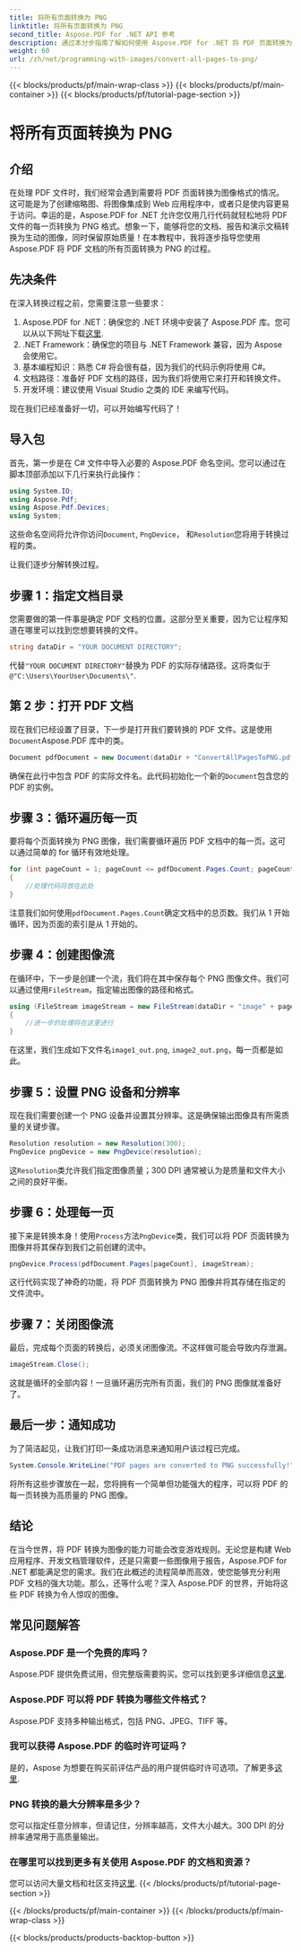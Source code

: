 ```yaml
---
title: 将所有页面转换为 PNG
linktitle: 将所有页面转换为 PNG
second_title: Aspose.PDF for .NET API 参考
description: 通过本分步指南了解如何使用 Aspose.PDF for .NET 将 PDF 页面转换为 PNG。非常适合开发人员和爱好者。
weight: 60
url: /zh/net/programming-with-images/convert-all-pages-to-png/
---
```


{{< blocks/products/pf/main-wrap-class >}}
{{< blocks/products/pf/main-container >}}
{{< blocks/products/pf/tutorial-page-section >}}

# 将所有页面转换为 PNG

## 介绍

在处理 PDF 文件时，我们经常会遇到需要将 PDF 页面转换为图像格式的情况。这可能是为了创建缩略图、将图像集成到 Web 应用程序中，或者只是使内容更易于访问。幸运的是，Aspose.PDF for .NET 允许您仅用几行代码就轻松地将 PDF 文件的每一页转换为 PNG 格式。想象一下，能够将您的文档、报告和演示文稿转换为生动的图像，同时保留原始质量！在本教程中，我将逐步指导您使用 Aspose.PDF 将 PDF 文档的所有页面转换为 PNG 的过程。 

## 先决条件

在深入转换过程之前，您需要注意一些要求：

1. Aspose.PDF for .NET：确保您的 .NET 环境中安装了 Aspose.PDF 库。您可以从以下网址下载[这里](https://releases.aspose.com/pdf/net/).
2. .NET Framework：确保您的项目与 .NET Framework 兼容，因为 Aspose 会使用它。
3. 基本编程知识：熟悉 C# 将会很有益，因为我们的代码示例将使用 C#。
4. 文档路径：准备好 PDF 文档的路径，因为我们将使用它来打开和转换文件。
5. 开发环境：建议使用 Visual Studio 之类的 IDE 来编写代码。 

现在我们已经准备好一切，可以开始编写代码了！

## 导入包

首先，第一步是在 C# 文件中导入必要的 Aspose.PDF 命名空间。您可以通过在脚本顶部添加以下几行来执行此操作：

```csharp
using System.IO;
using Aspose.Pdf;
using Aspose.Pdf.Devices;
using System;
```

这些命名空间将允许你访问`Document`, `PngDevice`， 和`Resolution`您将用于转换过程的类。

让我们逐步分解转换过程。

## 步骤 1：指定文档目录

您需要做的第一件事是确定 PDF 文档的位置。这部分至关重要，因为它让程序知道在哪里可以找到您想要转换的文件。

```csharp
string dataDir = "YOUR DOCUMENT DIRECTORY";
```

代替`"YOUR DOCUMENT DIRECTORY"`替换为 PDF 的实际存储路径。这将类似于`@"C:\Users\YourUser\Documents\"`.

## 第 2 步：打开 PDF 文档

现在我们已经设置了目录，下一步是打开我们要转换的 PDF 文件。这是使用`Document`Aspose.PDF 库中的类。

```csharp
Document pdfDocument = new Document(dataDir + "ConvertAllPagesToPNG.pdf");
```

确保在此行中包含 PDF 的实际文件名。此代码初始化一个新的`Document`包含您的 PDF 的实例。

## 步骤 3：循环遍历每一页

要将每个页面转换为 PNG 图像，我们需要循环遍历 PDF 文档中的每一页。这可以通过简单的 for 循环有效地处理。

```csharp
for (int pageCount = 1; pageCount <= pdfDocument.Pages.Count; pageCount++)
{
    //处理代码将放在此处
}
```

注意我们如何使用`pdfDocument.Pages.Count`确定文档中的总页数。我们从 1 开始循环，因为页面的索引是从 1 开始的。

## 步骤 4：创建图像流

在循环中，下一步是创建一个流，我们将在其中保存每个 PNG 图像文件。我们可以通过使用`FileStream`，指定输出图像的路径和格式。

```csharp
using (FileStream imageStream = new FileStream(dataDir + "image" + pageCount + "_out.png", FileMode.Create))
{
    //进一步的处理将在这里进行
}
```

在这里，我们生成如下文件名`image1_out.png`, `image2_out.png`，每一页都是如此。

## 步骤 5：设置 PNG 设备和分辨率

现在我们需要创建一个 PNG 设备并设置其分辨率。这是确保输出图像具有所需质量的关键步骤。

```csharp
Resolution resolution = new Resolution(300);
PngDevice pngDevice = new PngDevice(resolution);
```

这`Resolution`类允许我们指定图像质量；300 DPI 通常被认为是质量和文件大小之间的良好平衡。

## 步骤 6：处理每一页

接下来是转换本身！使用`Process`方法`PngDevice`类，我们可以将 PDF 页面转换为图像并将其保存到我们之前创建的流中。

```csharp
pngDevice.Process(pdfDocument.Pages[pageCount], imageStream);
```

这行代码实现了神奇的功能，将 PDF 页面转换为 PNG 图像并将其存储在指定的文件流中。

## 步骤 7：关闭图像流

最后，完成每个页面的转换后，必须关闭图像流。不这样做可能会导致内存泄漏。

```csharp
imageStream.Close();
```

这就是循环的全部内容！一旦循环遍历完所有页面，我们的 PNG 图像就准备好了。

## 最后一步：通知成功

为了简洁起见，让我们打印一条成功消息来通知用户该过程已完成。

```csharp
System.Console.WriteLine("PDF pages are converted to PNG successfully!");
```

将所有这些步骤放在一起，您将拥有一个简单但功能强大的程序，可以将 PDF 的每一页转换为高质量的 PNG 图像。

## 结论

在当今世界，将 PDF 转换为图像的能力可能会改变游戏规则。无论您是构建 Web 应用程序、开发文档管理软件，还是只需要一些图像用于报告，Aspose.PDF for .NET 都能满足您的需求。我们在此概述的流程简单而高效，使您能够充分利用 PDF 文档的强大功能。那么，还等什么呢？深入 Aspose.PDF 的世界，开始将这些 PDF 转换为令人惊叹的图像。

## 常见问题解答

### Aspose.PDF 是一个免费的库吗？
 Aspose.PDF 提供免费试用，但完整版需要购买。您可以找到更多详细信息[这里](https://purchase.aspose.com/buy).

### Aspose.PDF 可以将 PDF 转换为哪些文件格式？
Aspose.PDF 支持多种输出格式，包括 PNG、JPEG、TIFF 等。

### 我可以获得 Aspose.PDF 的临时许可证吗？
是的，Aspose 为想要在购买前评估产品的用户提供临时许可选项。了解更多[这里](https://purchase.aspose.com/temporary-license/).

### PNG 转换的最大分辨率是多少？
您可以指定任意分辨率，但请记住，分辨率越高，文件大小越大。300 DPI 的分辨率通常用于高质量输出。

### 在哪里可以找到更多有关使用 Aspose.PDF 的文档和资源？
您可以访问大量文档和社区支持[这里](https://reference.aspose.com/pdf/net/).
{{< /blocks/products/pf/tutorial-page-section >}}

{{< /blocks/products/pf/main-container >}}
{{< /blocks/products/pf/main-wrap-class >}}

{{< blocks/products/products-backtop-button >}}

